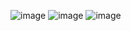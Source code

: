 ![image](https://github.com/user-attachments/assets/a3db02e8-04ec-4632-ac83-6efad81ae28c)
![image](https://github.com/user-attachments/assets/550b854b-f9e8-4fc1-895f-e626c4dc6d5e)
![image](https://github.com/user-attachments/assets/d6c8779f-39fc-4112-8537-d2c5c8e78e7a)


